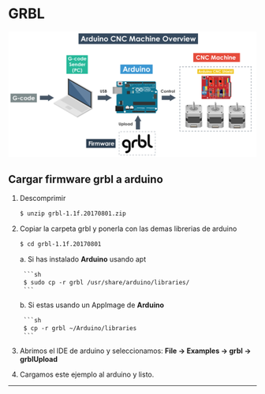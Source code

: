 # GRBL

![](.img/grbl.png)

## Cargar firmware grbl a arduino
1. Descomprimir

	```sh
	$ unzip grbl-1.1f.20170801.zip
	```

2. Copiar la carpeta grbl y ponerla con las demas librerias de arduino

	```sh
	$ cd grbl-1.1f.20170801
	```

    a. Si has instalado **Arduino** usando apt

        ```sh
        $ sudo cp -r grbl /usr/share/arduino/libraries/
        ```

    b. Si estas usando un AppImage de **Arduino**

        ```sh
        $ cp -r grbl ~/Arduino/libraries
        ```

3. Abrimos el IDE de arduino y seleccionamos: **File -> Examples -> grbl -> grblUpload**
4. Cargamos este ejemplo al arduino y listo.
*******
